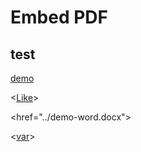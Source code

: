 # Embed PDF

<!---
pad is relatief t.o.v. de markdown file link


<script>

var var_url = 'https://rgeerkens.github.io/Documentation/3.0/demo-word.docx';

<object data="https://view.officeapps.live.com/op/view.aspx?src=var_url&wdOrigin=BROWSELINK" width="100%" height="800"></object>

</script>
-->

<script>

var var_url = "https://view.officeapps.live.com/op/view.aspx?src=https://rgeerkens.github.io/Documentation/3.0/demo-word.docx&wdOrigin=BROWSELINK";

</script>

<object data=var_url width="100%" height="800"></object>

## test

[demo](demo-word.docx)

<<a href="../demo-word.docx">Like</a>>

<href="../demo-word.docx">

<<a href=var_url>var</a>>
